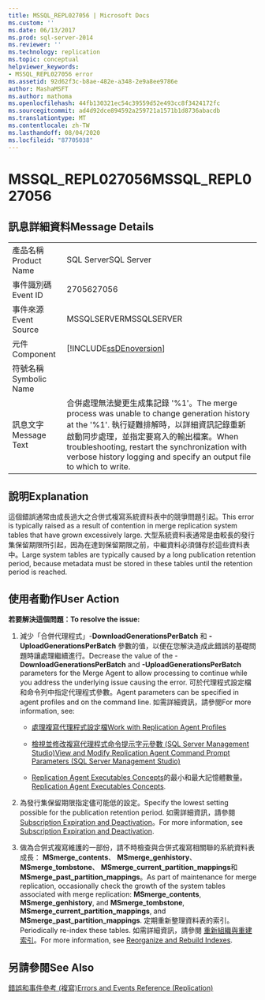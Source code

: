 ```yaml
---
title: MSSQL_REPL027056 | Microsoft Docs
ms.custom: ''
ms.date: 06/13/2017
ms.prod: sql-server-2014
ms.reviewer: ''
ms.technology: replication
ms.topic: conceptual
helpviewer_keywords:
- MSSQL_REPL027056 error
ms.assetid: 92d62f3c-b8ae-482e-a348-2e9a8ee9786e
author: MashaMSFT
ms.author: mathoma
ms.openlocfilehash: 44fb130321ec54c39559d52e493cc8f3424172fc
ms.sourcegitcommit: ad4d92dce894592a259721a1571b1d8736abacdb
ms.translationtype: MT
ms.contentlocale: zh-TW
ms.lasthandoff: 08/04/2020
ms.locfileid: "87705038"
---
```

# <a name="mssql_repl027056"></a><span data-ttu-id="147f8-102">MSSQL_REPL027056</span><span class="sxs-lookup"><span data-stu-id="147f8-102">MSSQL_REPL027056</span></span>
    
## <a name="message-details"></a><span data-ttu-id="147f8-103">訊息詳細資料</span><span class="sxs-lookup"><span data-stu-id="147f8-103">Message Details</span></span>  
  
|||  
|-|-|  
|<span data-ttu-id="147f8-104">產品名稱</span><span class="sxs-lookup"><span data-stu-id="147f8-104">Product Name</span></span>|<span data-ttu-id="147f8-105">SQL Server</span><span class="sxs-lookup"><span data-stu-id="147f8-105">SQL Server</span></span>|  
|<span data-ttu-id="147f8-106">事件識別碼</span><span class="sxs-lookup"><span data-stu-id="147f8-106">Event ID</span></span>|<span data-ttu-id="147f8-107">27056</span><span class="sxs-lookup"><span data-stu-id="147f8-107">27056</span></span>|  
|<span data-ttu-id="147f8-108">事件來源</span><span class="sxs-lookup"><span data-stu-id="147f8-108">Event Source</span></span>|<span data-ttu-id="147f8-109">MSSQLSERVER</span><span class="sxs-lookup"><span data-stu-id="147f8-109">MSSQLSERVER</span></span>|  
|<span data-ttu-id="147f8-110">元件</span><span class="sxs-lookup"><span data-stu-id="147f8-110">Component</span></span>|[!INCLUDE[ssDEnoversion](../../includes/ssdenoversion-md.md)]|  
|<span data-ttu-id="147f8-111">符號名稱</span><span class="sxs-lookup"><span data-stu-id="147f8-111">Symbolic Name</span></span>||  
|<span data-ttu-id="147f8-112">訊息文字</span><span class="sxs-lookup"><span data-stu-id="147f8-112">Message Text</span></span>|<span data-ttu-id="147f8-113">合併處理無法變更生成集記錄 '%1'。</span><span class="sxs-lookup"><span data-stu-id="147f8-113">The merge process was unable to change generation history at the '%1'.</span></span> <span data-ttu-id="147f8-114">執行疑難排解時，以詳細資訊記錄重新啟動同步處理，並指定要寫入的輸出檔案。</span><span class="sxs-lookup"><span data-stu-id="147f8-114">When troubleshooting, restart the synchronization with verbose history logging and specify an output file to which to write.</span></span>|  
  
## <a name="explanation"></a><span data-ttu-id="147f8-115">說明</span><span class="sxs-lookup"><span data-stu-id="147f8-115">Explanation</span></span>  
 <span data-ttu-id="147f8-116">這個錯誤通常由成長過大之合併式複寫系統資料表中的競爭問題引起。</span><span class="sxs-lookup"><span data-stu-id="147f8-116">This error is typically raised as a result of contention in merge replication system tables that have grown excessively large.</span></span> <span data-ttu-id="147f8-117">大型系統資料表通常是由較長的發行集保留期限所引起，因為在達到保留期限之前，中繼資料必須儲存於這些資料表中。</span><span class="sxs-lookup"><span data-stu-id="147f8-117">Large system tables are typically caused by a long publication retention period, because metadata must be stored in these tables until the retention period is reached.</span></span>  
  
## <a name="user-action"></a><span data-ttu-id="147f8-118">使用者動作</span><span class="sxs-lookup"><span data-stu-id="147f8-118">User Action</span></span>  
 <span data-ttu-id="147f8-119">**若要解決這個問題：**</span><span class="sxs-lookup"><span data-stu-id="147f8-119">**To resolve the issue:**</span></span>  
  
1.  <span data-ttu-id="147f8-120">減少「合併代理程式」-**DownloadGenerationsPerBatch** 和 **-UploadGenerationsPerBatch** 參數的值，以便在您解決造成此錯誤的基礎問題時讓處理繼續進行。</span><span class="sxs-lookup"><span data-stu-id="147f8-120">Decrease the value of the -**DownloadGenerationsPerBatch** and **-UploadGenerationsPerBatch** parameters for the Merge Agent to allow processing to continue while you address the underlying issue causing the error.</span></span> <span data-ttu-id="147f8-121">可於代理程式設定檔和命令列中指定代理程式參數。</span><span class="sxs-lookup"><span data-stu-id="147f8-121">Agent parameters can be specified in agent profiles and on the command line.</span></span> <span data-ttu-id="147f8-122">如需詳細資訊，請參閱</span><span class="sxs-lookup"><span data-stu-id="147f8-122">For more information, see:</span></span>  
  
    -   [<span data-ttu-id="147f8-123">處理複寫代理程式設定檔</span><span class="sxs-lookup"><span data-stu-id="147f8-123">Work with Replication Agent Profiles</span></span>](agents/replication-agent-profiles.md)  
  
    -   [<span data-ttu-id="147f8-124">檢視並修改複寫代理程式命令提示字元參數 &#40;SQL Server Management Studio&#41;</span><span class="sxs-lookup"><span data-stu-id="147f8-124">View and Modify Replication Agent Command Prompt Parameters &#40;SQL Server Management Studio&#41;</span></span>](agents/view-and-modify-replication-agent-command-prompt-parameters.md)  
  
    -   <span data-ttu-id="147f8-125">[Replication Agent Executables Concepts](concepts/replication-agent-executables-concepts.md)的最小和最大記憶體數量。</span><span class="sxs-lookup"><span data-stu-id="147f8-125">[Replication Agent Executables Concepts](concepts/replication-agent-executables-concepts.md).</span></span>  
  
2.  <span data-ttu-id="147f8-126">為發行集保留期限指定儘可能低的設定。</span><span class="sxs-lookup"><span data-stu-id="147f8-126">Specify the lowest setting possible for the publication retention period.</span></span> <span data-ttu-id="147f8-127">如需詳細資訊，請參閱 [Subscription Expiration and Deactivation](subscription-expiration-and-deactivation.md)。</span><span class="sxs-lookup"><span data-stu-id="147f8-127">For more information, see [Subscription Expiration and Deactivation](subscription-expiration-and-deactivation.md).</span></span>  
  
3.  <span data-ttu-id="147f8-128">做為合併式複寫維護的一部份，請不時檢查與合併式複寫相關聯的系統資料表成長： **MSmerge_contents**、 **MSmerge_genhistory**、 **MSmerge_tombstone**、 **MSmerge_current_partition_mappings**和 **MSmerge_past_partition_mappings**。</span><span class="sxs-lookup"><span data-stu-id="147f8-128">As part of maintenance for merge replication, occasionally check the growth of the system tables associated with merge replication: **MSmerge_contents**, **MSmerge_genhistory**, and **MSmerge_tombstone**, **MSmerge_current_partition_mappings**, and **MSmerge_past_partition_mappings**.</span></span> <span data-ttu-id="147f8-129">定期重新整理資料表的索引。</span><span class="sxs-lookup"><span data-stu-id="147f8-129">Periodically re-index these tables.</span></span> <span data-ttu-id="147f8-130">如需詳細資訊，請參閱 [重新組織與重建索引](../indexes/indexes.md)。</span><span class="sxs-lookup"><span data-stu-id="147f8-130">For more information, see [Reorganize and Rebuild Indexes](../indexes/indexes.md).</span></span>  
  
## <a name="see-also"></a><span data-ttu-id="147f8-131">另請參閱</span><span class="sxs-lookup"><span data-stu-id="147f8-131">See Also</span></span>  
 [<span data-ttu-id="147f8-132">錯誤和事件參考 &#40;複寫&#41;</span><span class="sxs-lookup"><span data-stu-id="147f8-132">Errors and Events Reference &#40;Replication&#41;</span></span>](errors-and-events-reference-replication.md)  
  
  
